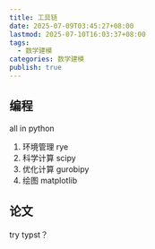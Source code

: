 ```yaml
---
title: 工具链
date: 2025-07-09T03:45:27+08:00
lastmod: 2025-07-10T16:03:37+08:00
tags:
  - 数学建模
categories: 数学建模
publish: true
---
```


## 编程

all in python

1. 环境管理 rye
2. 科学计算 scipy
3. 优化计算 gurobipy
4. 绘图 matplotlib

## 论文

try typst？